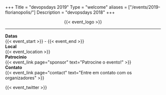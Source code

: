 +++
Title = "devopsdays 2019"
Type = "welcome"
aliases = ["/events/2019-florianopolis/"]
Description = "devopsdays 2018"
+++

<div style="text-align:center;">
  {{< event_logo >}}
</div>

<hr />

<div class = "row">
  <div class = "col-md-2">
    <strong>Datas</strong>
  </div>
  <div class = "col-md-8">
    {{< event_start >}} - {{< event_end >}}
  </div>
</div>

<div class = "row">
  <div class = "col-md-2">
    <strong>Local</strong>
  </div>
  <div class = "col-md-8">
    {{< event_location >}}
  </div>
</div>

<!-- <div class = "row">
  <div class = "col-md-2">
    <strong>Ingressos</strong>
  </div>
  <div class = "col-md-8">
    {{< event_link page="registration" text="Obtenha seu ingresso!" >}}
  </div>
</div> -->

<!-- <div class = "row">
  <div class = "col-md-2">
    <strong>Propose</strong>
  </div>
  <div class = "col-md-8">
    {{< event_link page="propose" text="Propose a talk!" >}}
  </div>
</div> -->

<!-- <div class = "row">
  <div class = "col-md-2">
    <strong>Programação</strong>
  </div>
  <div class = "col-md-8">
    {{< event_link page="program" text="Veja a nossa programação." >}}
  </div>
</div> -->

<!-- <div class = "row">
  <div class = "col-md-2">
    <strong>Palestrantes</strong>
  </div>
  <div class = "col-md-8">
    {{< event_link page="speakers" text="Veja os nossos palestrantes!" >}}
  </div>
</div> -->

<div class = "row">
  <div class = "col-md-2">
    <strong>Patrocinio</strong>
  </div>
  <div class = "col-md-8">
    {{< event_link page="sponsor" text="Patrocine o evento!" >}}
  </div>
</div>

<div class = "row">
  <div class = "col-md-2">
    <strong>Contato</strong>
  </div>
  <div class = "col-md-8">
    {{< event_link page="contact" text="Entre em contato com os organizadores" >}}
  </div>
</div>

<!-- Uncomment if you added your city twitter name -->
{{< event_twitter >}}

